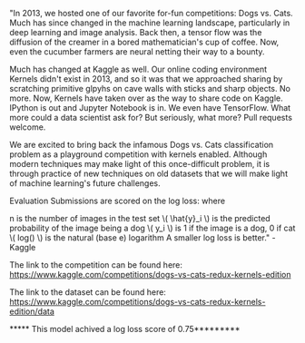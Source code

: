 "In 2013, we hosted one of our favorite for-fun competitions:  Dogs vs. Cats. Much has since changed in the machine learning landscape, particularly in deep learning and image analysis. Back then, a tensor flow was the diffusion of the creamer in a bored mathematician's cup of coffee. Now, even the cucumber farmers are neural netting their way to a bounty.

Much has changed at Kaggle as well. Our online coding environment Kernels didn't exist in 2013, and so it was that we approached sharing by scratching primitive glpyhs on cave walls with sticks and sharp objects. No more. Now, Kernels have taken over as the way to share code on Kaggle. IPython is out and Jupyter Notebook is in. We even have TensorFlow. What more could a data scientist ask for? But seriously, what more? Pull requests welcome.

We are excited to bring back the infamous Dogs vs. Cats classification problem as a playground competition with kernels enabled. Although modern techniques may make light of this once-difficult problem, it is through practice of new techniques on old datasets that we will make light of machine learning's future challenges.

Evaluation
Submissions are scored on the log loss:
where

n is the number of images in the test set
\\( \hat{y}_i \\) is the predicted probability of the image being a dog
\\( y_i \\) is 1 if the image is a dog, 0 if cat
\\( log() \\) is the natural (base e) logarithm
A smaller log loss is better." - Kaggle 

The link to the competition can be found here: https://www.kaggle.com/competitions/dogs-vs-cats-redux-kernels-edition

The link to the dataset can be found here: https://www.kaggle.com/competitions/dogs-vs-cats-redux-kernels-edition/data

***** This model achived a log loss score of 0.75*********
